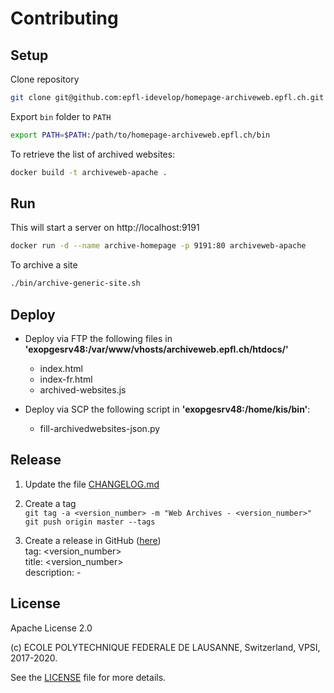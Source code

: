 Contributing
============

Setup
-----

Clone repository

```bash
git clone git@github.com:epfl-idevelop/homepage-archiveweb.epfl.ch.git
```

Export `bin` folder to `PATH`

```bash
export PATH=$PATH:/path/to/homepage-archiveweb.epfl.ch/bin
```

To retrieve the list of archived websites:

```bash
docker build -t archiveweb-apache .
```

Run
---

This will start a server on http://localhost:9191

```bash
docker run -d --name archive-homepage -p 9191:80 archiveweb-apache
````

To archive a site

```bash
./bin/archive-generic-site.sh
```

Deploy
------

* Deploy via FTP the following files in **'exopgesrv48:/var/www/vhosts/archiveweb.epfl.ch/htdocs/'**
  * index.html
  * index-fr.html
  * archived-websites.js


* Deploy via SCP the following script in **'exopgesrv48:/home/kis/bin'**:
  * fill-archivedwebsites-json.py

Release
-------

1. Update the file [CHANGELOG.md](CHANGELOG.md)

2. Create a tag  
`git tag -a <version_number> -m "Web Archives - <version_number>"`  
`git push origin master --tags`

3. Create a release in GitHub ([here](https://github.com/epfl-idevelop/homepage-archiveweb.epfl.ch/releases))  
tag: <version_number>  
title: <version_number>  
description: -

License
-------

Apache License 2.0

(c) ECOLE POLYTECHNIQUE FEDERALE DE LAUSANNE, Switzerland, VPSI, 2017-2020.

See the [LICENSE](LICENSE) file for more details.
